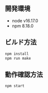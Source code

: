 ## 開発環境

* node v16.17.0
* npm 8.18.0

## ビルド方法

```bash
npm install
npm run make
```

## 動作確認方法

```bash
npm start
```